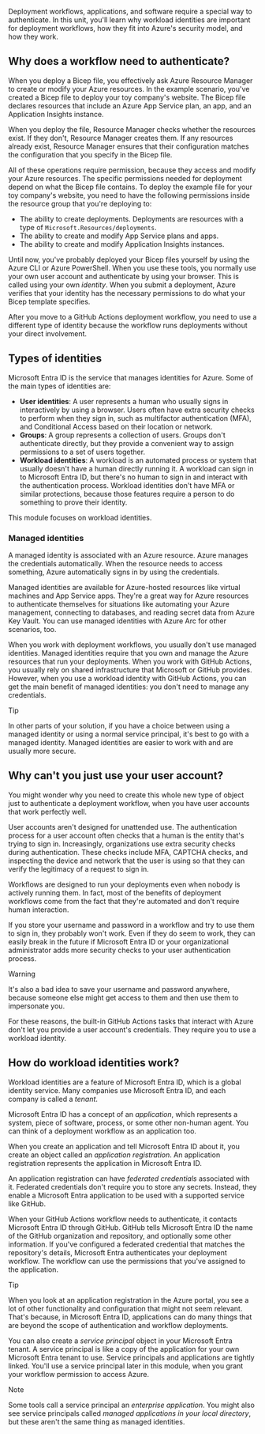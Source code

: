 Deployment workflows, applications, and software require a special way to authenticate. In this unit, you'll learn why workload identities are important for deployment workflows, how they fit into Azure's security model, and how they work.

## Why does a workflow need to authenticate?

When you deploy a Bicep file, you effectively ask Azure Resource Manager to create or modify your Azure resources. In the example scenario, you've created a Bicep file to deploy your toy company's website. The Bicep file declares resources that include an Azure App Service plan, an app, and an Application Insights instance.

When you deploy the file, Resource Manager checks whether the resources exist. If they don't, Resource Manager creates them. If any resources already exist, Resource Manager ensures that their configuration matches the configuration that you specify in the Bicep file.

All of these operations require permission, because they access and modify your Azure resources. The specific permissions needed for deployment depend on what the Bicep file contains. To deploy the example file for your toy company's website, you need to have the following permissions inside the resource group that you're deploying to:

- The ability to create deployments. Deployments are resources with a type of `Microsoft.Resources/deployments`.
- The ability to create and modify App Service plans and apps.
- The ability to create and modify Application Insights instances.

Until now, you've probably deployed your Bicep files yourself by using the Azure CLI or Azure PowerShell. When you use these tools, you normally use your own user account and authenticate by using your browser. This is called using your own _identity_. When you submit a deployment, Azure verifies that your identity has the necessary permissions to do what your Bicep template specifies.

After you move to a GitHub Actions deployment workflow, you need to use a different type of identity because the workflow runs deployments without your direct involvement.

## Types of identities

Microsoft Entra ID is the service that manages identities for Azure. Some of the main types of identities are:

- **User identities**: A user represents a human who usually signs in interactively by using a browser. Users often have extra security checks to perform when they sign in, such as multifactor authentication (MFA), and Conditional Access based on their location or network.
- **Groups**: A group represents a collection of users. Groups don't authenticate directly, but they provide a convenient way to assign permissions to a set of users together.
- **Workload identities**: A workload is an automated process or system that usually doesn't have a human directly running it. A workload can sign in to Microsoft Entra ID, but there's no human to sign in and interact with the authentication process. Workload identities don't have MFA or similar protections, because those features require a person to do something to prove their identity.

This module focuses on workload identities.

### Managed identities

A managed identity is associated with an Azure resource. Azure manages the credentials automatically. When the resource needs to access something, Azure automatically signs in by using the credentials.

Managed identities are available for Azure-hosted resources like virtual machines and App Service apps. They're a great way for Azure resources to authenticate themselves for situations like automating your Azure management, connecting to databases, and reading secret data from Azure Key Vault. You can use managed identities with Azure Arc for other scenarios, too.

When you work with deployment workflows, you usually don't use managed identities. Managed identities require that you own and manage the Azure resources that run your deployments. When you work with GitHub Actions, you usually rely on shared infrastructure that Microsoft or GitHub provides. However, when you use a workload identity with GitHub Actions, you can get the main benefit of managed identities: you don't need to manage any credentials.

> [!TIP]
> In other parts of your solution, if you have a choice between using a managed identity or using a normal service principal, it's best to go with a managed identity. Managed identities are easier to work with and are usually more secure.

## Why can't you just use your user account?

You might wonder why you need to create this whole new type of object just to authenticate a deployment workflow, when you have user accounts that work perfectly well.

User accounts aren't designed for unattended use. The authentication process for a user account often checks that a human is the entity that's trying to sign in. Increasingly, organizations use extra security checks during authentication. These checks include MFA, CAPTCHA checks, and inspecting the device and network that the user is using so that they can verify the legitimacy of a request to sign in.

Workflows are designed to run your deployments even when nobody is actively running them. In fact, most of the benefits of deployment workflows come from the fact that they're automated and don't require human interaction.

If you store your username and password in a workflow and try to use them to sign in, they probably won't work. Even if they do seem to work, they can easily break in the future if Microsoft Entra ID or your organizational administrator adds more security checks to your user authentication process.

> [!WARNING]
> It's also a bad idea to save your username and password anywhere, because someone else might get access to them and then use them to impersonate you.

For these reasons, the built-in GitHub Actions tasks that interact with Azure don't let you provide a user account's credentials. They require you to use a workload identity.

## How do workload identities work?

Workload identities are a feature of Microsoft Entra ID, which is a global identity service. Many companies use Microsoft Entra ID, and each company is called a _tenant_.

Microsoft Entra ID has a concept of an _application_, which represents a system, piece of software, process, or some other non-human agent. You can think of a deployment workflow as an application too.

When you create an application and tell Microsoft Entra ID about it, you create an object called an _application registration_. An application registration represents the application in Microsoft Entra ID.

An application registration can have _federated credentials_ associated with it. Federated credentials don't require you to store any secrets. Instead, they enable a Microsoft Entra application to be used with a supported service like GitHub.

When your GitHub Actions workflow needs to authenticate, it contacts Microsoft Entra ID through GitHub. GitHub tells Microsoft Entra ID the name of the GitHub organization and repository, and optionally some other information. If you've configured a federated credential that matches the repository's details, Microsoft Entra authenticates your deployment workflow. The workflow can use the permissions that you've assigned to the application.

> [!TIP]
> When you look at an application registration in the Azure portal, you see a lot of other functionality and configuration that might not seem relevant. That's because, in Microsoft Entra ID, applications can do many things that are beyond the scope of authentication and workflow deployments.

You can also create a _service principal_ object in your Microsoft Entra tenant. A service principal is like a copy of the application for your own Microsoft Entra tenant to use. Service principals and applications are tightly linked. You'll use a service principal later in this module, when you grant your workflow permission to access Azure.

> [!NOTE]
> Some tools call a service principal an _enterprise application_. You might also see service principals called _managed applications in your local directory_, but these aren't the same thing as managed identities.
